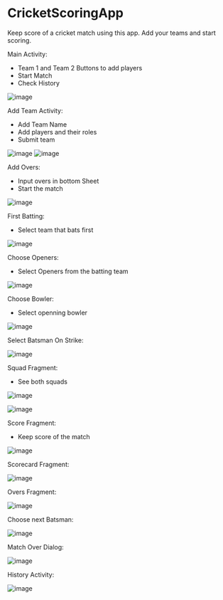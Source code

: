 # CricketScoringApp

Keep score of a cricket match using this app. Add your teams and start scoring.

Main Activity:
  - Team 1 and Team 2 Buttons to add players
  - Start Match 
  - Check History



  
![image](https://user-images.githubusercontent.com/48182696/131282733-c2ba155c-c588-4d08-a73a-56081e467e81.png)

  
  
  
  
 Add Team Activity:
  - Add Team Name
  - Add players and their roles
  - Submit team


![image](https://user-images.githubusercontent.com/48182696/131282840-864a75f4-ad60-4a92-b9a9-ef732e470773.png)
![image](https://user-images.githubusercontent.com/48182696/131282859-c77a5a97-e3dc-4506-bcbe-3914c9adf9c4.png)


  
 Add Overs:
  - Input overs in bottom Sheet 
  - Start the match


![image](https://user-images.githubusercontent.com/48182696/131283025-adabf9b7-74b2-4ed9-aa42-29c7f0db9dd9.png)

 
 First Batting: 
  - Select team that bats first



![image](https://user-images.githubusercontent.com/48182696/131283165-41b175b8-f820-4b5c-9e7b-18a7064a3a66.png)




  
 Choose Openers:
  - Select Openers from the batting team



![image](https://user-images.githubusercontent.com/48182696/131283185-2d3b9727-06c7-4bf0-a1e0-b0a61b43d4d8.png)




Choose Bowler:
  - Select openning bowler




![image](https://user-images.githubusercontent.com/48182696/131283230-73d4e14d-c5ca-4920-ac7e-102a9457780c.png)


Select Batsman On Strike: 



![image](https://user-images.githubusercontent.com/48182696/131283283-1ae2aae7-d982-4d85-bf12-ce20bbdd3caa.png)


Squad Fragment: 
 - See both squads


![image](https://user-images.githubusercontent.com/48182696/131283337-7bfec342-0904-46cc-b9ff-3ef2de4cf1ff.png)


![image](https://user-images.githubusercontent.com/48182696/131283351-875502f2-29f5-4066-87bc-474b69c65193.png)



Score Fragment:
 - Keep score of the match


![image](https://user-images.githubusercontent.com/48182696/131283405-aac87660-1172-4a54-8d77-ec8be56f08dc.png)



Scorecard Fragment:

![image](https://user-images.githubusercontent.com/48182696/131283534-dbd6a872-77c0-4463-8c42-e173a0d20d95.png)



Overs Fragment:

![image](https://user-images.githubusercontent.com/48182696/131283709-61e187bb-25cf-4bb6-91ed-41c88c550d89.png)



Choose next Batsman:

![image](https://user-images.githubusercontent.com/48182696/131283452-61c5cafd-198b-4dd1-8f35-28241bb5dd06.png)


Match Over Dialog:

![image](https://user-images.githubusercontent.com/48182696/131283584-6ea51ab3-1324-4ad1-8b97-4b581a95362b.png)



History Activity:



 ![image](https://user-images.githubusercontent.com/48182696/131283623-2722ff9e-7be3-4984-8588-39c562285698.png)


  

